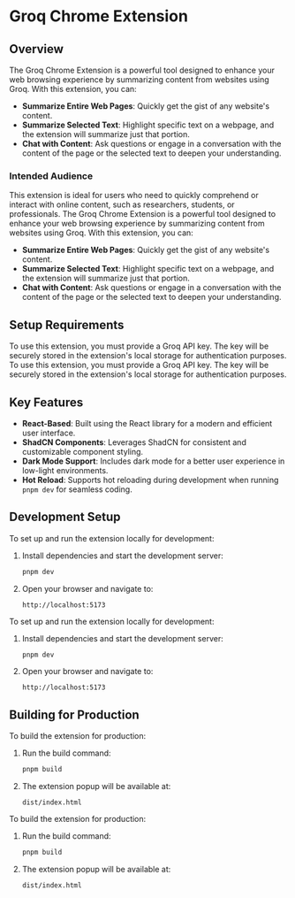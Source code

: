 # Groq Chrome Extension

## Overview
The Groq Chrome Extension is a powerful tool designed to enhance your web browsing experience by summarizing content from websites using Groq. With this extension, you can:

- **Summarize Entire Web Pages**: Quickly get the gist of any website's content.
- **Summarize Selected Text**: Highlight specific text on a webpage, and the extension will summarize just that portion.
- **Chat with Content**: Ask questions or engage in a conversation with the content of the page or the selected text to deepen your understanding.

### Intended Audience
This extension is ideal for users who need to quickly comprehend or interact with online content, such as researchers, students, or professionals.
The Groq Chrome Extension is a powerful tool designed to enhance your web browsing experience by summarizing content from websites using Groq. With this extension, you can:

- **Summarize Entire Web Pages**: Quickly get the gist of any website's content.
- **Summarize Selected Text**: Highlight specific text on a webpage, and the extension will summarize just that portion.
- **Chat with Content**: Ask questions or engage in a conversation with the content of the page or the selected text to deepen your understanding.

## Setup Requirements
To use this extension, you must provide a Groq API key. The key will be securely stored in the extension's local storage for authentication purposes.
To use this extension, you must provide a Groq API key. The key will be securely stored in the extension's local storage for authentication purposes.

## Key Features
- **React-Based**: Built using the React library for a modern and efficient user interface.
- **ShadCN Components**: Leverages ShadCN for consistent and customizable component styling.
- **Dark Mode Support**: Includes dark mode for a better user experience in low-light environments.
- **Hot Reload**: Supports hot reloading during development when running `pnpm dev` for seamless coding.

## Development Setup
To set up and run the extension locally for development:

1. Install dependencies and start the development server:
   ```bash
   pnpm dev
   ```

2. Open your browser and navigate to:
   ```
   http://localhost:5173
   ```
To set up and run the extension locally for development:

1. Install dependencies and start the development server:
   ```bash
   pnpm dev
   ```

2. Open your browser and navigate to:
   ```
   http://localhost:5173
   ```

## Building for Production
To build the extension for production:

1. Run the build command:
   ```bash
   pnpm build
   ```

2. The extension popup will be available at:
   ```
   dist/index.html
   ```
To build the extension for production:

1. Run the build command:
   ```bash
   pnpm build
   ```

2. The extension popup will be available at:
   ```
   dist/index.html
   ```

